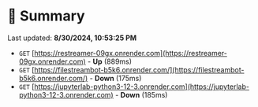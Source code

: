# 📖 Summary
Last updated: **8/30/2024, 10:53:25 PM**

- `GET` [https://restreamer-09gx.onrender.com](https://restreamer-09gx.onrender.com) - **Up** (889ms)
- `GET` [https://filestreambot-b5k6.onrender.com/](https://filestreambot-b5k6.onrender.com/) - **Down** (175ms)
- `GET` [https://jupyterlab-python3-12-3.onrender.com](https://jupyterlab-python3-12-3.onrender.com) - **Down** (185ms)
